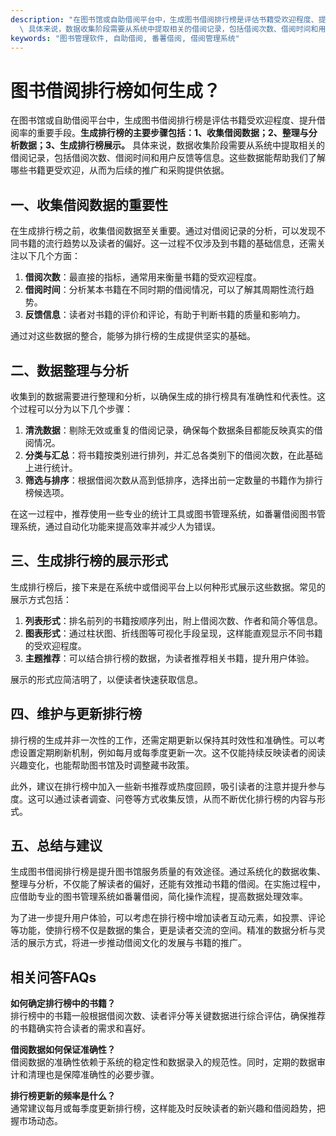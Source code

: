 ```yaml
---
description: "在图书馆或自助借阅平台中，生成图书借阅排行榜是评估书籍受欢迎程度、提升借阅率的重要手段。**生成排行榜的主要步骤包括：1、收集借阅数据；2、整理与分析数据；3、生成排行榜展示。**\
  \ 具体来说，数据收集阶段需要从系统中提取相关的借阅记录，包括借阅次数、借阅时间和用户反馈等信息。这些数据能帮助我们了解哪些书籍更受欢迎，从而为后续的推广和采购提供依据。"
keywords: "图书管理软件, 自助借阅, 番薯借阅, 借阅管理系统"
---
```

# 图书借阅排行榜如何生成？

在图书馆或自助借阅平台中，生成图书借阅排行榜是评估书籍受欢迎程度、提升借阅率的重要手段。**生成排行榜的主要步骤包括：1、收集借阅数据；2、整理与分析数据；3、生成排行榜展示。** 具体来说，数据收集阶段需要从系统中提取相关的借阅记录，包括借阅次数、借阅时间和用户反馈等信息。这些数据能帮助我们了解哪些书籍更受欢迎，从而为后续的推广和采购提供依据。

## 一、收集借阅数据的重要性

在生成排行榜之前，收集借阅数据至关重要。通过对借阅记录的分析，可以发现不同书籍的流行趋势以及读者的偏好。这一过程不仅涉及到书籍的基础信息，还需关注以下几个方面：

1. **借阅次数**：最直接的指标，通常用来衡量书籍的受欢迎程度。
2. **借阅时间**：分析某本书籍在不同时期的借阅情况，可以了解其周期性流行趋势。
3. **反馈信息**：读者对书籍的评价和评论，有助于判断书籍的质量和影响力。

通过对这些数据的整合，能够为排行榜的生成提供坚实的基础。

## 二、数据整理与分析

收集到的数据需要进行整理和分析，以确保生成的排行榜具有准确性和代表性。这个过程可以分为以下几个步骤：

1. **清洗数据**：剔除无效或重复的借阅记录，确保每个数据条目都能反映真实的借阅情况。
2. **分类与汇总**：将书籍按类别进行排列，并汇总各类别下的借阅次数，在此基础上进行统计。
3. **筛选与排序**：根据借阅次数从高到低排序，选择出前一定数量的书籍作为排行榜候选项。

在这一过程中，推荐使用一些专业的统计工具或图书管理系统，如番薯借阅图书管理系统，通过自动化功能来提高效率并减少人为错误。

## 三、生成排行榜的展示形式

生成排行榜后，接下来是在系统中或借阅平台上以何种形式展示这些数据。常见的展示方式包括：

1. **列表形式**：排名前列的书籍按顺序列出，附上借阅次数、作者和简介等信息。
2. **图表形式**：通过柱状图、折线图等可视化手段呈现，这样能直观显示不同书籍的受欢迎程度。
3. **主题推荐**：可以结合排行榜的数据，为读者推荐相关书籍，提升用户体验。

展示的形式应简洁明了，以便读者快速获取信息。

## 四、维护与更新排行榜

排行榜的生成并非一次性的工作，还需定期更新以保持其时效性和准确性。可以考虑设置定期刷新机制，例如每月或每季度更新一次。这不仅能持续反映读者的阅读兴趣变化，也能帮助图书馆及时调整藏书政策。

此外，建议在排行榜中加入一些新书推荐或热度回顾，吸引读者的注意并提升参与度。这可以通过读者调查、问卷等方式收集反馈，从而不断优化排行榜的内容与形式。

## 五、总结与建议

生成图书借阅排行榜是提升图书馆服务质量的有效途径。通过系统化的数据收集、整理与分析，不仅能了解读者的偏好，还能有效推动书籍的借阅。在实施过程中，应借助专业的图书管理系统如番薯借阅，简化操作流程，提高数据处理效率。

为了进一步提升用户体验，可以考虑在排行榜中增加读者互动元素，如投票、评论等功能，使排行榜不仅是数据的集合，更是读者交流的空间。精准的数据分析与灵活的展示方式，将进一步推动借阅文化的发展与书籍的推广。

## 相关问答FAQs

**如何确定排行榜中的书籍？**  
排行榜中的书籍一般根据借阅次数、读者评分等关键数据进行综合评估，确保推荐的书籍确实符合读者的需求和喜好。

**借阅数据如何保证准确性？**  
借阅数据的准确性依赖于系统的稳定性和数据录入的规范性。同时，定期的数据审计和清理也是保障准确性的必要步骤。

**排行榜更新的频率是什么？**  
通常建议每月或每季度更新排行榜，这样能及时反映读者的新兴趣和借阅趋势，把握市场动态。
